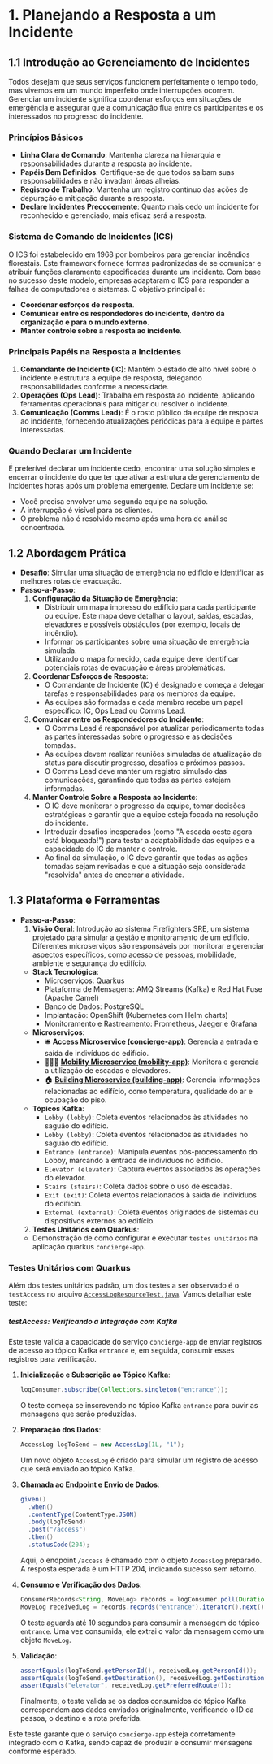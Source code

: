 # 1. Planejando a Resposta a um Incidente
## 1.1 Introdução ao Gerenciamento de Incidentes
Todos desejam que seus serviços funcionem perfeitamente o tempo todo, mas vivemos em um mundo imperfeito onde interrupções ocorrem. Gerenciar um incidente significa coordenar esforços em situações de emergência e assegurar que a comunicação flua entre os participantes e os interessados no progresso do incidente.
### Princípios Básicos
- **Linha Clara de Comando**: Mantenha clareza na hierarquia e responsabilidades durante a resposta ao incidente.
- **Papéis Bem Definidos**: Certifique-se de que todos saibam suas responsabilidades e não invadam áreas alheias.
- **Registro de Trabalho**: Mantenha um registro contínuo das ações de depuração e mitigação durante a resposta.
- **Declare Incidentes Precocemente**: Quanto mais cedo um incidente for reconhecido e gerenciado, mais eficaz será a resposta.
### Sistema de Comando de Incidentes (ICS)
O ICS foi estabelecido em 1968 por bombeiros para gerenciar incêndios florestais. Este framework fornece formas padronizadas de se comunicar e atribuir funções claramente especificadas durante um incidente. Com base no sucesso deste modelo, empresas adaptaram o ICS para responder a falhas de computadores e sistemas. O objetivo principal é:
- **Coordenar esforços de resposta**.
- **Comunicar entre os respondedores do incidente, dentro da organização e para o mundo externo**.
- **Manter controle sobre a resposta ao incidente**.
### Principais Papéis na Resposta a Incidentes
1. **Comandante de Incidente (IC)**: Mantém o estado de alto nível sobre o incidente e estrutura a equipe de resposta, delegando responsabilidades conforme a necessidade.
2. **Operações (Ops Lead)**: Trabalha em resposta ao incidente, aplicando ferramentas operacionais para mitigar ou resolver o incidente.
3. **Comunicação (Comms Lead)**: É o rosto público da equipe de resposta ao incidente, fornecendo atualizações periódicas para a equipe e partes interessadas.
### Quando Declarar um Incidente
É preferível declarar um incidente cedo, encontrar uma solução simples e encerrar o incidente do que ter que ativar a estrutura de gerenciamento de incidentes horas após um problema emergente. Declare um incidente se:

- Você precisa envolver uma segunda equipe na solução.
- A interrupção é visível para os clientes.
- O problema não é resolvido mesmo após uma hora de análise concentrada.
  
## 1.2 Abordagem Prática
- **Desafio**: Simular uma situação de emergência no edifício e identificar as melhores rotas de evacuação.
- **Passo-a-Passo**:
  1. **Configuração da Situação de Emergência**:
      - Distribuir um mapa impresso do edifício para cada participante ou equipe. Este mapa deve detalhar o layout, saídas, escadas, elevadores e possíveis obstáculos (por exemplo, locais de incêndio).
      - Informar os participantes sobre uma situação de emergência simulada.
      - Utilizando o mapa fornecido, cada equipe deve identificar potenciais rotas de evacuação e áreas problemáticas.
  1. **Coordenar Esforços de Resposta**:
      - O Comandante de Incidente (IC) é designado e começa a delegar tarefas e responsabilidades para os membros da equipe.
      - As equipes são formadas e cada membro recebe um papel específico: IC, Ops Lead ou Comms Lead.
  2. **Comunicar entre os Respondedores do Incidente**:
      - O Comms Lead é responsável por atualizar periodicamente todas as partes interessadas sobre o progresso e as decisões tomadas.
      - As equipes devem realizar reuniões simuladas de atualização de status para discutir progresso, desafios e próximos passos.
      - O Comms Lead deve manter um registro simulado das comunicações, garantindo que todas as partes estejam informadas.
  3. **Manter Controle Sobre a Resposta ao Incidente**:
      - O IC deve monitorar o progresso da equipe, tomar decisões estratégicas e garantir que a equipe esteja focada na resolução do incidente.
      - Introduzir desafios inesperados (como "A escada oeste agora está bloqueada!") para testar a adaptabilidade das equipes e a capacidade do IC de manter o controle.
      - Ao final da simulação, o IC deve garantir que todas as ações tomadas sejam revisadas e que a situação seja considerada "resolvida" antes de encerrar a atividade.
## 1.3 Plataforma e Ferramentas
- **Passo-a-Passo**:
  1. **Visão Geral**: Introdução ao sistema Firefighters SRE, um sistema projetado para simular a gestão e monitoramento de um edifício. Diferentes microserviços são responsáveis por monitorar e gerenciar aspectos específicos, como acesso de pessoas, mobilidade, ambiente e segurança do edifício.
    - **Stack Tecnológica**:
       - Microserviços: Quarkus
       - Plataforma de Mensagens: AMQ Streams (Kafka) e Red Hat Fuse (Apache Camel)
       - Banco de Dados: PostgreSQL
       - Implantação: OpenShift (Kubernetes com Helm charts)
       - Monitoramento e Rastreamento: Prometheus, Jaeger e Grafana
    - **Microserviços**:
       - 🛎️ [**Access Microservice (concierge-app)**](https://github.com/firefighters-sre/concierge-app): Gerencia a entrada e saída de indivíduos do edifício.
       - 🚶‍♂️🔝 [**Mobility Microservice (mobility-app)**](https://github.com/firefighters-sre/mobility-app): Monitora e gerencia a utilização de escadas e elevadores.
       - 🏠 [**Building Microservice (building-app)**](https://github.com/firefighters-sre/building-app): Gerencia informações relacionadas ao edifício, como temperatura, qualidade do ar e ocupação do piso.
    - **Tópicos Kafka**:
       - `Lobby (lobby)`: Coleta eventos relacionados às atividades no saguão do edifício.
       - `Lobby (lobby)`: Coleta eventos relacionados às atividades no saguão do edifício.
       - `Entrance (entrance)`: Manipula eventos pós-processamento do Lobby, marcando a entrada de indivíduos no edifício.
       - `Elevator (elevator)`: Captura eventos associados às operações do elevador.
       - `Stairs (stairs)`: Coleta dados sobre o uso de escadas.
       - `Exit (exit)`: Coleta eventos relacionados à saída de indivíduos do edifício.
       - `External (external)`: Coleta eventos originados de sistemas ou dispositivos externos ao edifício.
  2. **Testes Unitários com Quarkus**:
    - Demonstração de como configurar e executar `testes unitários` na aplicação quarkus `concierge-app`.
### Testes Unitários com Quarkus
Além dos testes unitários padrão, um dos testes a ser observado é o `testAccess` no arquivo [`AccessLogResourceTest.java`](
https://github.com/firefighters-sre/concierge-app/blob/main/src/test/java/com/redhat/quarkus/resources/AccessLogResourceTest.java). Vamos detalhar este teste:
##### testAccess: Verificando a Integração com Kafka
Este teste valida a capacidade do serviço `concierge-app` de enviar registros de acesso ao tópico Kafka `entrance` e, em seguida, consumir esses registros para verificação.

1. **Inicialização e Subscrição ao Tópico Kafka**:
    ```java
    logConsumer.subscribe(Collections.singleton("entrance"));
    ```
   O teste começa se inscrevendo no tópico Kafka `entrance` para ouvir as mensagens que serão produzidas.

2. **Preparação dos Dados**:
    ```java
    AccessLog logToSend = new AccessLog(1L, "1");
    ```
   Um novo objeto `AccessLog` é criado para simular um registro de acesso que será enviado ao tópico Kafka.

3. **Chamada ao Endpoint e Envio de Dados**:
    ```java
    given()
      .when()
      .contentType(ContentType.JSON)
      .body(logToSend)
      .post("/access")
      .then()
      .statusCode(204);
    ```
   Aqui, o endpoint `/access` é chamado com o objeto `AccessLog` preparado. A resposta esperada é um HTTP 204, indicando sucesso sem retorno.

4. **Consumo e Verificação dos Dados**:
    ```java
    ConsumerRecords<String, MoveLog> records = logConsumer.poll(Duration.ofMillis(10000));
    MoveLog receivedLog = records.records("entrance").iterator().next().value();
    ```
   O teste aguarda até 10 segundos para consumir a mensagem do tópico `entrance`. Uma vez consumida, ele extrai o valor da mensagem como um objeto `MoveLog`.

5. **Validação**:
    ```java
    assertEquals(logToSend.getPersonId(), receivedLog.getPersonId());
    assertEquals(logToSend.getDestination(), receivedLog.getDestination());
    assertEquals("elevator", receivedLog.getPreferredRoute());
    ```
   Finalmente, o teste valida se os dados consumidos do tópico Kafka correspondem aos dados enviados originalmente, verificando o ID da pessoa, o destino e a rota preferida.

Este teste garante que o serviço `concierge-app` esteja corretamente integrado com o Kafka, sendo capaz de produzir e consumir mensagens conforme esperado.